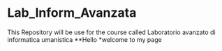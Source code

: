 # Lab_Inform_Avanzata
This Repository will be use for the course called Laboratorio avanzato di informatica umanistica 
**Hello
*welcome to my page
